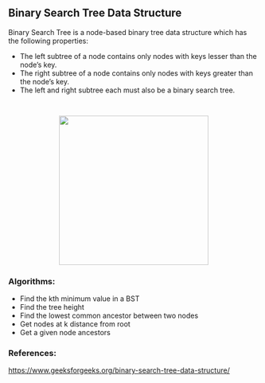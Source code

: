 ## Binary Search Tree Data Structure

Binary Search Tree is a node-based binary tree data structure which has the following properties:

- The left subtree of a node contains only nodes with keys lesser than the node’s key.
- The right subtree of a node contains only nodes with keys greater than the node’s key.
- The left and right subtree each must also be a binary search tree.

<h3 align="center">
	<br>
	<img width="300" src="https://upload.wikimedia.org/wikipedia/commons/d/da/Binary_search_tree.svg">
	<br>
</h3>

### Algorithms:

- Find the kth minimum value in a BST
- Find the tree height
- Find the lowest common ancestor between two nodes
- Get nodes at k distance from root
- Get a given node ancestors

### References:

https://www.geeksforgeeks.org/binary-search-tree-data-structure/
